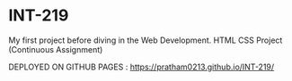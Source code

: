 # INT-219
My first project before diving in the Web Development.
HTML CSS  Project (Continuous Assignment)

DEPLOYED ON GITHUB PAGES  :
https://pratham0213.github.io/INT-219/
